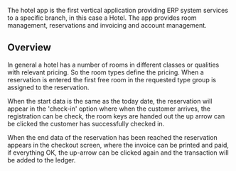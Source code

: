 The hotel app is the first vertical application providing ERP system services to a specific branch, in this case a Hotel. The app provides room management, reservations and invoicing and account management.


## Overview
In general a hotel has a number of rooms in different classes or qualities with relevant pricing. So the room types define the pricing. When a reservation is entered the first free room in the requested type group is assigned to the reservation.

When the start data is the same as the today date, the reservation will appear in the 'check-in' option where when the customer arrives, the registration can be check, the room keys are handed out the up arrow can be clicked the customer has successfully checked in.

When the end data of the reservation has been reached the reservation appears in the checkout screen, where the invoice can be printed and paid, if everything OK, the up-arrow can be clicked again and the transaction will be added to the ledger.